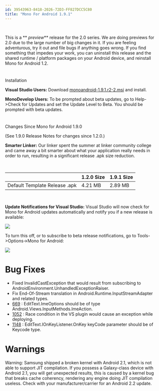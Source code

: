 ```yaml
---
id: 39543963-8418-2026-72D3-FF827DCC5C80
title: "Mono For Android 1.9.1"
---
```


&nbsp;

This is a ** *preview*** release for the 2.0 series. We
are doing previews for 2.0 due to the large number of big changes in it. If you
are feeling adventurous, try it out and file bugs if anything goes wrong. If you
find something that impedes your work, you can uninstall this release and the
shared runtime / platform packages on your Android device, and reinstall Mono
for Android 1.2.

 <a name="" class="injected"></a>


#    
   
Installation

 **Visual Studio Users:** Download [monoandroid-1.9.1.r2-2.msi](http://download.xamarin.com/MonoforAndroid/Windows/monoandroid-1.9.1.r2.msi) and install.

 **MonoDevelop Users:** To be prompted about beta updates, go to
Help-&gt;Check for Updates and set the Update Level to Beta. You should be
prompted with beta updates.

 <a name="" class="injected"></a>


#    
   
Changes Since Mono for Android 1.9.0

(See 1.9.0 Release Notes for changes since 1.2.0.)

 **Smarter Linker:** Our linker spent the summer at linker
community college and came away a bit smarter about what your application really
needs in order to run, resulting in a significant release .apk size
reduction.

&nbsp;

<table border="0" cellpadding="1" cellspacing="1">
  <thead>
    <tr>
      <th scope="col">
        &nbsp;
      </th>
      <th scope="col">
        1.2.0 Size
      </th>
      <th scope="col">
        1.9.1 Size
      </th>
    </tr>
  </thead>
  <tbody>
    <tr>
      <td>
        Default Template Release .apk
      </td>
      <td>
        4.21 MB
      </td>
      <td>
        2.89 MB
      </td>
    </tr>
  </tbody>
</table>

&nbsp;

 **Update Notifications for Visual Studio:** Visual Studio will
now check for Mono for Android updates automatically and notify you if a new
release is available:

 ![](mono_for_android_1.9.1/Images/update1.png)

To turn this off, or to subscribe to beta release notifications, go to
Tools-&gt;Options-&gt;Mono for Android:

 ![](mono_for_android_1.9.1/Images/update2.png)

 <a name="Bug_Fixes" class="injected"></a>


# Bug Fixes

-  Fixed InvalidCastException that would result from subscribing to AndroidEnvironment.UnhandledExceptionRaiser. 
-  Fix End-Of-Stream translation in Android.Runtime.InputStreamAdapter and related types. 
-   [669](http://bugzilla.xamarin.com/show_bug.cgi?id=669) : EditText.ImeOptions should be of type Android.Views.InputMethods.ImeAction. 
-   [1052](http://bugzilla.xamarin.com/show_bug.cgi?id=1052) : Race condition in the VS plugin would cause an exception while deploying. 
-   [1148](http://bugzilla.xamarin.com/show_bug.cgi?id=1148) : EditText.IOnKeyListener.OnKey keyCode parameter should be of Keycode type. 


 <a name="Warnings" class="injected"></a>


# Warnings

Warning: Samsung shipped a broken kernel with Android 2.1, which is not able
to support JIT compilation. If you possess a Galaxy-class device with Android
2.1, you will get unexpected results, this is caused by a kernel bug that breaks
cache coherency, rendering any engine doing JIT compilation useless. Check with
your manufacturer/carrier for an Android 2.2 update.
